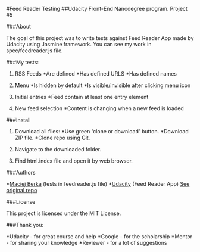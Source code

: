 #Feed Reader Testing
##Udacity Front-End Nanodegree program. Project #5

###About

The goal of this project was to write tests against Feed Reader App made by Udacity using Jasmine framework. You can see my work in spec/feedreader.js file.

###My tests:

1. RSS Feeds
  *Are defined
  *Has defined URLS
  *Has defined names
  
2. Menu
  *Is hidden by default
  *Is visible/invisible after clicking menu icon
  
3. Initial entries
  *Feed contain at least one entry element
  
4. New feed selection
  *Content is changing when a new feed is loaded

###Install

1. Download all files:
  *Use green 'clone or download' button.
    *Download ZIP file.
    *Clone repo using Git.
    
2. Navigate to the downloaded folder.

3. Find html.index file and open it by web browser.

###Authors

*[Maciej Berka](https://github.com/maciejberka) (tests in feedreader.js file)
*[Udacity](https://github.com/udacity) (Feed Reader App) [See original repo](https://github.com/udacity/frontend-nanodegree-feedreader)

###License

This project is licensed under the MIT License.

###Thank you:

*Udacity - for great course and help
*Google - for the scholarship
*Mentor - for sharing your knowledge
*Reviewer - for a lot of suggestions





